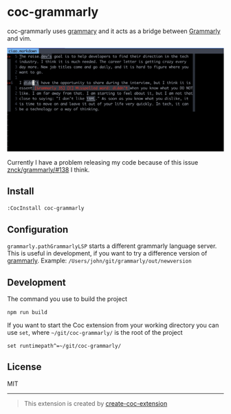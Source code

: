 # coc-grammarly

coc-grammarly uses [grammary](https://github.com/znck/grammarly) and
it acts as a bridge between [Grammarly](https://www.grammarly.com/) and vim.

![](./docs/getting-started.png)

Currently I have a problem releasing my code because of this issue
[znck/grammarly/#138](https://github.com/znck/grammarly/issues/138) I think.

## Install

`:CocInstall coc-grammarly`

## Configuration

`grammarly.pathGrammarlyLSP` starts a different grammarly language server. This
is useful in development, if you want to try a difference version of
[grammarly](https://github.com/znck/grammarly). Example:
`/Users/john/git/grammarly/out/newversion`

## Development

The command you use to build the project

```
npm run build
```

If you want to start the Coc extension from your working directory you can use
`set`, where `~/git/coc-grammarly/` is the root of the project

```
set runtimepath^=~/git/coc-grammarly/
```

## License

MIT

---

> This extension is created by [create-coc-extension](https://github.com/fannheyward/create-coc-extension)
